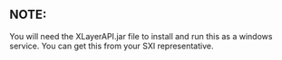 NOTE:
-----

You will need the XLayerAPI.jar file to install and run this as a windows service.  You can get this from your SXI representative.

